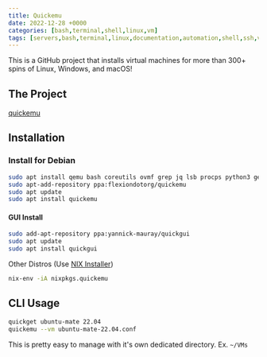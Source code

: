 ```yaml
---
title: Quickemu
date: 2022-12-28 +0000
categories: [bash,terminal,shell,linux,vm]
tags: [servers,bash,terminal,linux,documentation,automation,shell,ssh,vm,quickemu,quickgui,quemu]
---
```


This is a GitHub project that installs virtual machines for more than 300+ spins of Linux, Windows, and macOS!

## The Project

[quickemu](https://github.com/quickemu-project/quickemu)

## Installation

### Install for Debian

```bash
sudo apt install qemu bash coreutils ovmf grep jq lsb procps python3 genisoimage usbutils util-linux sed spice-client-gtk swtpm wget xdg-user-dirs zsync unzip
sudo apt-add-repository ppa:flexiondotorg/quickemu
sudo apt update
sudo apt install quickemu
```

#### GUI Install

```bash
sudo add-apt-repository ppa:yannick-mauray/quickgui
sudo apt update
sudo apt install quickgui
```

Other Distros (Use [NIX Installer](https://christitus.com/nix-package-manager/))

```bash
nix-env -iA nixpkgs.quickemu
```

## CLI Usage

```bash
quickget ubuntu-mate 22.04
quickemu --vm ubuntu-mate-22.04.conf
```

This is pretty easy to manage with it's own dedicated directory. Ex. `~/VMs`
